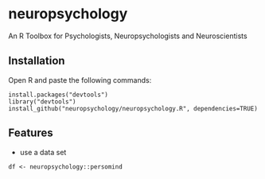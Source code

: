 # neuropsychology
An R Toolbox for Psychologists, Neuropsychologists and Neuroscientists


## Installation

Open R and paste the following commands:

```
install.packages("devtools")
library("devtools")
install_github("neuropsychology/neuropsychology.R", dependencies=TRUE)
```

## Features

* use a data set
```
df <- neuropsychology::persomind
```

